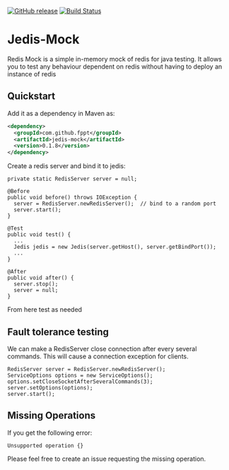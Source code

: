 [![GitHub release](https://img.shields.io/github/release/fppt/jedis-mock.svg)](https://github.com/fppt/jedis-mock/releases/latest)
[![Build Status](https://travis-ci.org/fppt/jedis-mock.svg?branch=master)](https://travis-ci.org/fppt/jedis-mock)

# Jedis-Mock

Redis Mock is a simple in-memory mock of redis for java testing. 
It allows you to test any behaviour dependent on redis without having to deploy an instance of redis

## Quickstart 

Add it as a dependency in Maven as:

```xml
<dependency>
  <groupId>com.github.fppt</groupId>
  <artifactId>jedis-mock</artifactId>
  <version>0.1.8</version>
</dependency>
```

Create a redis server and bind it to jedis:

```
private static RedisServer server = null;

@Before
public void before() throws IOException {
  server = RedisServer.newRedisServer();  // bind to a random port
  server.start();
}

@Test
public void test() {
  ...
  Jedis jedis = new Jedis(server.getHost(), server.getBindPort());
  ...
}

@After
public void after() {
  server.stop();
  server = null;
}
```

From here test as needed

## Fault tolerance testing

We can make a RedisServer close connection after every several commands. This will cause a connection exception for clients.

```
RedisServer server = RedisServer.newRedisServer();
ServiceOptions options = new ServiceOptions();
options.setCloseSocketAfterSeveralCommands(3);
server.setOptions(options);
server.start();
```

## Missing Operations

If you get the following error:

```
Unsupported operation {}
```

Please feel free to create an issue requesting the missing operation.

